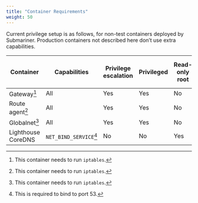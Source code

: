 ```yaml
---
title: "Container Requirements"
weight: 50
---
```


Current privilege setup is as follows, for non-test containers deployed by Submariner.
Production containers not described here don’t use extra capabilities.

| Container | Capabilities | Privilege escalation | Privileged | Read-only root | Runs as non-root | Host network | Volume mounts |
|-----------|--------------|----------------------|------------|----------------|------------------|--------------|---------------|
| Gateway[^1]        | All                    | Yes | Yes      | No             | No               | Yes
| Route agent[^1]    | All                    | Yes | Yes      | No             | No               | Yes
| Globalnet[^1]      | All                    | Yes | Yes      | No             | No               | Yes
| Lighthouse CoreDNS | `NET_BIND_SERVICE`[^2] | No  | No       | Yes            | Yes            | No | `/etc/coredns`, read-only |

[^1]: This container needs to run `iptables`.
[^2]: This is required to bind to port 53.
